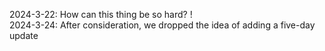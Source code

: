 2024-3-22: How can this thing be so hard? !<br />
2024-3-24: After consideration, we dropped the idea of adding a five-day update
